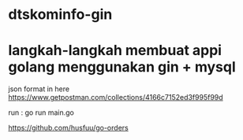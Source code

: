 # dtskominfo-gin


# langkah-langkah membuat appi golang menggunakan gin + mysql 

json format in here https://www.getpostman.com/collections/4166c7152ed3f995f99d


run : go run main.go 







 https://github.com/husfuu/go-orders
